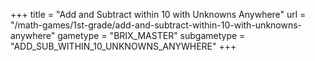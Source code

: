+++
title = "Add and Subtract within 10 with Unknowns Anywhere"
url = "/math-games/1st-grade/add-and-subtract-within-10-with-unknowns-anywhere"
gametype = "BRIX_MASTER"
subgametype = "ADD_SUB_WITHIN_10_UNKNOWNS_ANYWHERE"
+++